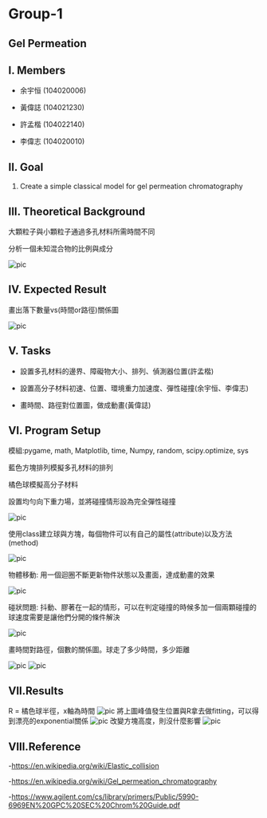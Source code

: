 # **Group-1**

## **Gel Permeation**

## **I. Members**

- 余宇恒 (104020006)

- 黃偉誌 (104021230)

- 許孟楷 (104022140)

- 李偉志 (104020010)

## **II. Goal**

1. Create a simple classical model for gel permeation chromatography

## **III. Theoretical Background**

大顆粒子與小顆粒子通過多孔材料所需時間不同

分析一個未知混合物的比例與成分

![pic](./gel.jpg)


## **IV. Expected Result**

畫出落下數量vs(時間or路徑)關係圖

![pic](./result.jpg)


## **V. Tasks**

- 設置多孔材料的邊界、障礙物大小、排列、偵測器位置(許孟楷)

- 設置高分子材料初速、位置、環境重力加速度、彈性碰撞(余宇恒、李偉志)

- 畫時間、路徑對位置圖，做成動畫(黃偉誌)

## **VI. Program Setup**

模組:pygame, math, Matplotlib, time, Numpy, random, scipy.optimize, sys

藍色方塊排列模擬多孔材料的排列

橘色球模擬高分子材料

設置均勻向下重力場，並將碰撞情形設為完全彈性碰撞

![pic](./permeation1.PNG)

使用class建立球與方塊，每個物件可以有自己的屬性(attribute)以及方法(method)

![pic](./class.png)

物體移動: 用一個迴圈不斷更新物件狀態以及畫面，達成動畫的效果

![pic](./move.png)

碰狀問題: 抖動、膠著在一起的情形，可以在判定碰撞的時候多加一個兩顆碰撞的球速度需要是讓他們分開的條件解決

![pic](./collision.png)

畫時間對路徑，個數的關係圖。球走了多少時間，多少距離

![pic](./draw.png)
![pic](./draw1.png)


## **VII.Results**
R = 橘色球半徑，x軸為時間
![pic](./result1.png)
將上圖峰值發生位置與R拿去做fitting，可以得到漂亮的exponential關係
![pic](./peak.png)
改變方塊高度，則沒什麼影響
![pic](./H.png)

## **VIII.Reference**
-https://en.wikipedia.org/wiki/Elastic_collision

-https://en.wikipedia.org/wiki/Gel_permeation_chromatography

-https://www.agilent.com/cs/library/primers/Public/5990-6969EN%20GPC%20SEC%20Chrom%20Guide.pdf
